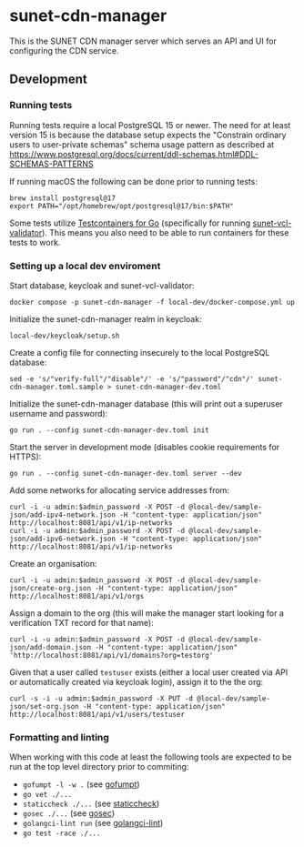 # sunet-cdn-manager
This is the SUNET CDN manager server which serves an API and UI for
configuring the CDN service.

## Development
### Running tests
Running tests require a local PostgreSQL 15 or newer. The need for
at least version 15 is because the database setup expects the "Constrain
ordinary users to user-private schemas" schema usage pattern as described at
https://www.postgresql.org/docs/current/ddl-schemas.html#DDL-SCHEMAS-PATTERNS

If running macOS the following can be done prior to running tests:
```
brew install postgresql@17
export PATH="/opt/homebrew/opt/postgresql@17/bin:$PATH"
```

Some tests utilize [Testcontainers for Go](https://golang.testcontainers.org)
(specifically for running
[sunet-vcl-validator](https://github.com/SUNET/sunet-vcl-validator)). This
means you also need to be able to run containers for these tests to work.

### Setting up a local dev enviroment
Start database, keycloak and sunet-vcl-validator:
```
docker compose -p sunet-cdn-manager -f local-dev/docker-compose.yml up
```

Initialize the sunet-cdn-manager realm in keycloak:
```
local-dev/keycloak/setup.sh
```

Create a config file for connecting insecurely to the local PostgreSQL database:
```
sed -e 's/"verify-full"/"disable"/' -e 's/"password"/"cdn"/' sunet-cdn-manager.toml.sample > sunet-cdn-manager-dev.toml
```

Initialize the sunet-cdn-manager database (this will print out a superuser username and password):
```
go run . --config sunet-cdn-manager-dev.toml init
```

Start the server in development mode (disables cookie requirements for HTTPS):
```
go run . --config sunet-cdn-manager-dev.toml server --dev
```

Add some networks for allocating service addresses from:
```
curl -i -u admin:$admin_password -X POST -d @local-dev/sample-json/add-ipv4-network.json -H "content-type: application/json" http://localhost:8081/api/v1/ip-networks
curl -i -u admin:$admin_password -X POST -d @local-dev/sample-json/add-ipv6-network.json -H "content-type: application/json" http://localhost:8081/api/v1/ip-networks
```

Create an organisation:
```
curl -i -u admin:$admin_password -X POST -d @local-dev/sample-json/create-org.json -H "content-type: application/json" http://localhost:8081/api/v1/orgs
```

Assign a domain to the org (this will make the manager start looking for a verification TXT record for that name):
```
curl -i -u admin:$admin_password -X POST -d @local-dev/sample-json/add-domain.json -H "content-type: application/json" 'http://localhost:8081/api/v1/domains?org=testorg'
```

Given that a user called `testuser` exists (either a local user created via API or automatically created via keycloak login), assign it to the the org:
```
curl -s -i -u admin:$admin_password -X PUT -d @local-dev/sample-json/set-org.json -H "content-type: application/json" http://localhost:8081/api/v1/users/testuser
```

### Formatting and linting
When working with this code at least the following tools are expected to be
run at the top level directory prior to commiting:

* `gofumpt -l -w .` (see [gofumpt](https://github.com/mvdan/gofumpt))
* `go vet ./...`
* `staticcheck ./...` (see [staticcheck](https://staticcheck.io))
* `gosec ./...` (see [gosec](https://github.com/securego/gosec))
* `golangci-lint run` (see [golangci-lint](https://golangci-lint.run))
* `go test -race ./...`
